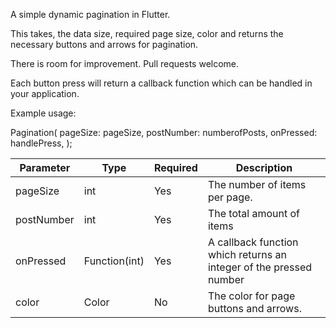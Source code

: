 A simple dynamic pagination in Flutter.

This takes, the data size, required page size, color and returns the necessary buttons and arrows for pagination.

There is room for improvement.  Pull requests welcome.

Each button press will return a callback function which can be handled in your application. 

Example usage:

Pagination(
    pageSize: pageSize,
    postNumber: numberofPosts,
    onPressed: handlePress,
);

| Parameter | Type   | Required | Description                             |
|-----------|--------|----------|-----------------------------------------|
| pageSize  | int    | Yes      | The number of items per page.           |
| postNumber| int    | Yes      | The total amount of items                |
| onPressed | Function(int) | Yes      | A callback function which returns an integer of the pressed number |
| color       | Color  | No       | The color for page buttons and arrows.  |

